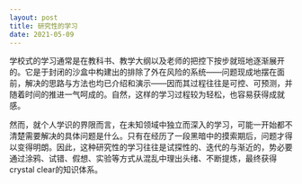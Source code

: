 ```yaml
---
layout: post
title: 研究性的学习
date: 2021-05-09
---
```


学校式的学习通常是在教科书、教学大纲以及老师的把控下按步就班地逐渐展开的。它是于封闭的沙盒中构建出的排除了外在风险的系统——问题现成地摆在面前，解决的思路与方法也均已介绍和演示——因而其过程往往是可控、可预测，并随着时间的推进一气呵成的。自然，这样的学习过程较为轻松，也容易获得成就感。

然而，就个人学识的界限而言，在未知领域中独立而深入的学习，可能一开始都不清楚需要解决的具体问题是什么。只有在经历了一段黑暗中的摸索期后，问题才得以变得明朗。因此，这种研究性的学习往往是试探性的、迭代的与渐近的，势必要通过涂鸦、试错、假想、实验等方式从混乱中理出头绪、不断提炼，最终获得crystal clear的知识体系。
